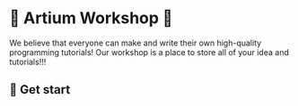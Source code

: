 # 🔨 Artium Workshop 🔨

We believe that everyone can make and write their own high-quality programming tutorials! Our workshop is a place to store all of your idea and tutorials!!!

## 🌈 Get start
